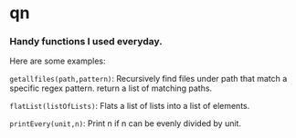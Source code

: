 # qn
### Handy functions I used everyday. 

Here are some examples:

`getallfiles(path,pattern)`:
Recursively find files under path that match a specific regex pattern. return a list of matching paths.


`flatList(listOfLists)`: Flats a list of lists into a list of elements.

`printEvery(unit,n)`: Print n if n can be evenly divided by unit.




